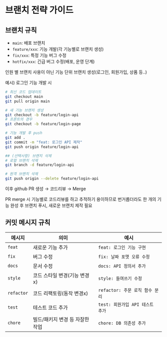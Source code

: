 # 브랜치 전략 가이드

## 브랜치 규칙

- `main`: 배포 브랜치
- `feature/xxx`: 기능 개발(각 기능별로 브랜치 생성)
- `fix/xxx`: 특정 기능 버그 수정
- `hotfix/xxx`: 긴급 버그 수정(배포, 운영 단계)

인원 별 브랜치 사용이 아닌 기능 단위 브랜치 생성(로그인, 회원가입, 상품 등..)

예시) 로그인 기능 개발 시
```bash
# 최신 코드 업데이트
git checkout main
git pull origin main

# 새 기능 브랜치 생성
git checkout -b feature/login-api
# 프론트의 경우
git checkout -b feature/login-page

# 기능 개발 후 push
git add .
git commit -m "feat: 로그인 API 제작"
git push origin feature/login-api

## (선택사항) 브랜치 삭제
# 로컬 브랜치 삭제
git branch -d feature/login-api

# 원격 브랜치 삭제
git push origin --delete feature/login-api
```

이후 github PR 생성 → 코드리뷰 → Merge

PR merge 시 기능별로 코드리뷰를 하고 추적하기 용이하므로 번거롭더라도 한 개의 기능 완성 후 브랜치 푸시, 새로운 브랜치 제작 필요

## 커밋 메시지 규칙

| 메시지        | 의미                 | 예시                      |
| ---------- | ------------------ | ----------------------- |
| `feat`     | 새로운 기능 추가          | `feat: 로그인 기능 구현`       |
| `fix`      | 버그 수정              | `fix: 날짜 포맷 오류 수정`      |
| `docs`     | 문서 수정              | `docs: API 정의서 추가`      |
| `style`    | 코드 스타일 변경(기능 변경x)  | `style: 들여쓰기 수정`        |
| `refactor` | 코드 리팩토링(동작 변경x)    | `refactor: 주문 로직 함수 분리` |
| `test`     | 테스트 코드 추가          | `test: 회원가입 API 테스트 추가` |
| `chore`    | 빌드/패키지 변경 등 자잘한 작업 | `chore: DB 의존성 추가`      |
